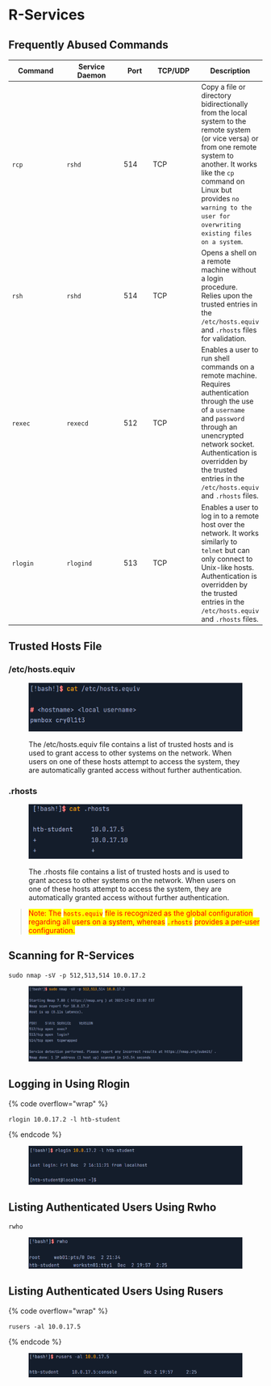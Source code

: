 # R-Services

## Frequently Abused Commands

<table data-full-width="true"><thead><tr><th width="127">Command</th><th width="156">Service Daemon</th><th width="65">Port</th><th width="107">TCP/UDP</th><th>Description</th></tr></thead><tbody><tr><td><code>rcp</code></td><td><code>rshd</code></td><td>514</td><td>TCP</td><td>Copy a file or directory bidirectionally from the local system to the remote system (or vice versa) or from one remote system to another. It works like the <code>cp</code> command on Linux but provides <code>no warning to the user for overwriting existing files on a system</code>.</td></tr><tr><td><code>rsh</code></td><td><code>rshd</code></td><td>514</td><td>TCP</td><td>Opens a shell on a remote machine without a login procedure. Relies upon the trusted entries in the <code>/etc/hosts.equiv</code> and <code>.rhosts</code> files for validation.</td></tr><tr><td><code>rexec</code></td><td><code>rexecd</code></td><td>512</td><td>TCP</td><td>Enables a user to run shell commands on a remote machine. Requires authentication through the use of a <code>username</code> and <code>password</code> through an unencrypted network socket. Authentication is overridden by the trusted entries in the <code>/etc/hosts.equiv</code> and <code>.rhosts</code> files.</td></tr><tr><td><code>rlogin</code></td><td><code>rlogind</code></td><td>513</td><td>TCP</td><td>Enables a user to log in to a remote host over the network. It works similarly to <code>telnet</code> but can only connect to Unix-like hosts. Authentication is overridden by the trusted entries in the <code>/etc/hosts.equiv</code> and <code>.rhosts</code> files.</td></tr></tbody></table>

## Trusted Hosts File

### /etc/hosts.equiv

<figure><img src="../.gitbook/assets/image (24).png" alt=""><figcaption><p>The /etc/hosts.equiv file contains a list of trusted hosts and is used to grant access to other systems on the network. When users on one of these hosts attempt to access the system, they are automatically granted access without further authentication.</p></figcaption></figure>

### .rhosts

<figure><img src="../.gitbook/assets/image (1) (1).png" alt=""><figcaption><p>The .rhosts file contains a list of trusted hosts and is used to grant access to other systems on the network. When users on one of these hosts attempt to access the system, they are automatically granted access without further authentication.</p></figcaption></figure>

> <mark style="color:red;">Note: The</mark> <mark style="color:red;"></mark><mark style="color:red;">`hosts.equiv`</mark> <mark style="color:red;"></mark><mark style="color:red;">file is recognized as the global configuration regarding all users on a system, whereas</mark> <mark style="color:red;"></mark><mark style="color:red;">`.rhosts`</mark> <mark style="color:red;"></mark><mark style="color:red;">provides a per-user configuration.</mark>

## Scanning for R-Services

```
sudo nmap -sV -p 512,513,514 10.0.17.2
```

<figure><img src="../.gitbook/assets/image (10).png" alt=""><figcaption></figcaption></figure>

## Logging in Using Rlogin

{% code overflow="wrap" %}
```
rlogin 10.0.17.2 -l htb-student
```
{% endcode %}

<figure><img src="../.gitbook/assets/image (2) (1).png" alt=""><figcaption></figcaption></figure>

## Listing Authenticated Users Using Rwho

```
rwho
```

<figure><img src="../.gitbook/assets/image (3) (1).png" alt=""><figcaption></figcaption></figure>

## Listing Authenticated Users Using Rusers

{% code overflow="wrap" %}
```
rusers -al 10.0.17.5
```
{% endcode %}

<figure><img src="../.gitbook/assets/image (4) (1).png" alt=""><figcaption></figcaption></figure>
